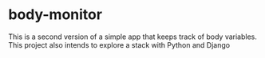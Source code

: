 # body-monitor
This is a second version of a simple app that keeps track of body variables. This project also intends to explore a stack with Python and Django
